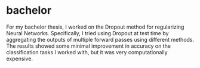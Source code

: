 # bachelor
For my bachelor thesis, I worked on the Dropout method for regularizing Neural Networks. Specifically, I tried using Dropout at test time by aggregating the outputs of multiple forward passes using different methods. The results showed some minimal improvement in accuracy on the classification tasks I worked with, but it was very computationally expensive.